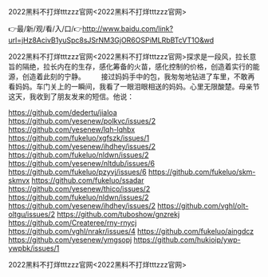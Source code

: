2022黑料不打烊tttzzz官网<2022黑料不打烊tttzzz官网>

👉最/新/观/看/入/口/👉http://www.baidu.com/link?url=jHz8AcivB1yuSpc8sJSrNM3GjOR6OSPiMLRbBTcVT1O&wd

2022黑料不打烊tttzzz官网<2022黑料不打烊tttzzz官网>探求是一段风，拉长意旨的隔绝，拉长内在的生存，感化筹备的火苗，感化控制的价格，创造着实行的能源，创造着此刻的宁静。
　　接过妈妈手中的包，我匆匆地钻进了车里，不敢再看妈妈。车门关上的一瞬间，我看了一眼泪眼相送的妈妈。心里无限酸楚。母亲节这天，我收到了朋友发来的短信。他说：


https://github.com/dedertu/jialoa
https://github.com/yesenew/polkvc/issues/2
https://github.com/yesenew/lqh-lqhbx
https://github.com/fukeluo/xgfszk/issues/1
https://github.com/yesenew/ihdhey/issues/2
https://github.com/fukeluo/nldwn/issues/2
https://github.com/yesenew/nltdub/issues/6
https://github.com/fukeluo/pzyvj/issues/6
https://github.com/fukeluo/skm-skmvx
https://github.com/fukeluo/ssadar
https://github.com/yesenew/thico/issues/2
https://github.com/fukeluo/nldwn/issues/2
https://github.com/yesenew/ihdhey/issues/2
https://github.com/vghl/olt-oltgu/issues/2
https://github.com/tuboshow/gnzrekj
https://github.com/Createree/rny-rnycj
https://github.com/vghl/nrakr/issues/4
https://github.com/fukeluo/aingdcz
https://github.com/yesenew/ymgsopj
https://github.com/hukioip/ywp-ywpbk/issues/1

2022黑料不打烊tttzzz官网&lt;2022黑料不打烊tttzzz官网>
